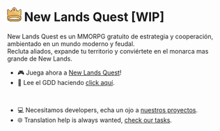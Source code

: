 # ![](https://raw.githubusercontent.com/newlands-quest/.github/main/resources/icon.png) New Lands Quest [WIP]
New Lands Quest es un MMORPG gratuito de estrategia y cooperación, ambientado en un mundo moderno y feudal. <br>
Recluta aliados, expande tu territorio y conviértete en el monarca mas grande de New Lands.

* 🎮 Juega ahora a [New Lands Quest](https://newlands.quest)!
* 📝 Lee el GDD haciendo [click aquí](https://github.com/newlands-quest).
<br>

* 💻 Necesitamos developers, echa un ojo a [nuestros proyectos](https://github.com/orgs/newlands-quest/projects?type=beta).
* 🌐 Translation help is always wanted, [check our tasks](https://github.com/orgs/newlands-quest/projects?type=beta).
